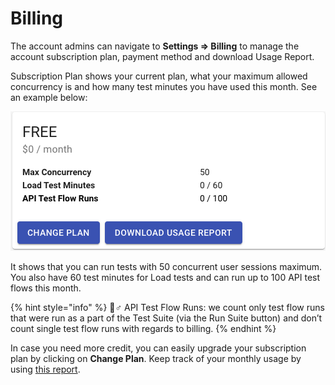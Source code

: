 # Billing

The account admins can navigate to **Settings =&gt; Billing** to manage the account subscription plan, payment method and download Usage Report. 

Subscription Plan shows your current plan, what your maximum allowed concurrency is and how many test minutes you have used this month. See an example below:

![](../../.gitbook/assets/screen-shot-2021-01-06-at-9.14.07.png)

It shows that you can run tests with 50 concurrent user sessions maximum. You also have 60 test minutes for Load tests and can run up to 100 API test flows this month. 

{% hint style="info" %}
🧙♂ API Test Flow Runs: we count only test flow runs that were run as a part of the Test Suite \(via the Run Suite button\) and don’t count single test flow runs with regards to billing.
{% endhint %}

In case you need more credit, you can easily upgrade your subscription plan by clicking on **Change Plan**. Keep track of your monthly usage by using [this report](https://docs.loadmill.com/account-settings/billing/usage-report).


